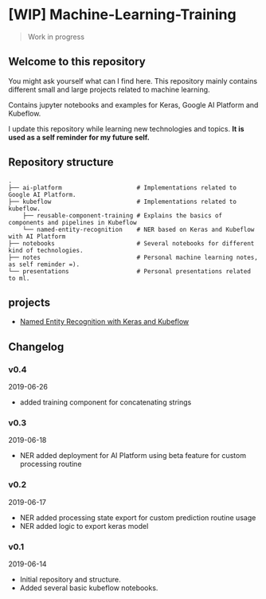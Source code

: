 # [WIP] Machine-Learning-Training

> Work in progress

## Welcome to this repository
You might ask yourself what can I find here. This repository mainly contains different small and large projects related to machine learning. 

Contains jupyter notebooks and examples for Keras, Google AI Platform and Kubeflow. 

I update this repository while learning new technologies and topics.  **It is used as a self reminder for my future self.**

## Repository structure
    .
    ├── ai-platform                     # Implementations related to Google AI Platform.
    ├── kubeflow                        # Implementations related to kubeflow.
        ├── reusable-component-training # Explains the basics of components and pipelines in Kubeflow
        └── named-entity-recognition    # NER based on Keras and Kubeflow with AI Platform
    ├── notebooks                       # Several notebooks for different kind of technologies.
    ├── notes                           # Personal machine learning notes, as self reminder =).
    └── presentations                   # Personal presentations related to ml.

## projects

* [Named Entity Recognition with Keras and Kubeflow](/kubeflow/named-entity-recognition/readme.md)

## Changelog

### v0.4
2019-06-26

* added training component for concatenating strings

### v0.3
2019-06-18

* NER added deployment for AI Platform using beta feature for custom processing routine

### v0.2
2019-06-17

* NER added processing state export for custom prediction routine usage
* NER added logic to export keras model

### v0.1
2019-06-14

* Initial repository and structure.
* Added several basic kubeflow notebooks.
